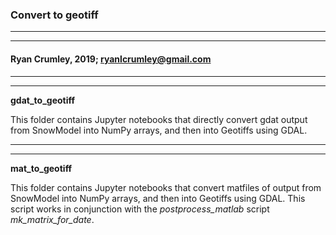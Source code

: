 ### Convert to geotiff
---
---
#### Ryan Crumley, 2019; ryanlcrumley@gmail.com
---
---

**gdat_to_geotiff**

This folder contains Jupyter notebooks that directly convert gdat output from SnowModel into NumPy arrays, and then into Geotiffs using GDAL.

---
---

**mat_to_geotiff**

This folder contains Jupyter notebooks that convert matfiles of output from SnowModel into NumPy arrays, and then into Geotiffs using GDAL. This script works in conjunction with the *postprocess_matlab* script *mk_matrix_for_date*.